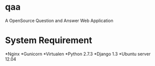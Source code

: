 qaa
===

A OpenSource Question and Answer Web Application


System Requirement
==================

*Nginx
*Gunicorn
*Virtualen
*Python 2.7.3
*Django 1.3
*Ubuntu server 12.04

